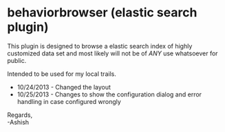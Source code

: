 behaviorbrowser (elastic search plugin)
=======================================

This plugin is designed to browse a elastic search index 
of highly customized data set and most likely will not be
of *ANY* use whatsoever for public.

Intended to be used for my local trails.

* 10/24/2013 - Changed the layout
* 10/25/2013 - Changes to show the configuration dialog and error handling in case configured wrongly

Regards,  
-Ashish
